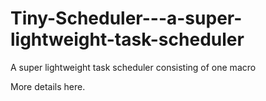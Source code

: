 # Tiny-Scheduler---a-super-lightweight-task-scheduler
A super lightweight task scheduler consisting of one macro

More details here.

